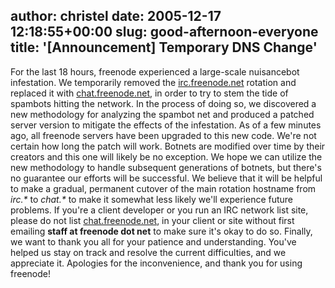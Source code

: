 author: christel
date: 2005-12-17 12:18:55+00:00
slug: good-afternoon-everyone
title: '[Announcement] Temporary DNS Change'
---

  For the last 18 hours, freenode experienced   a large-scale nuisancebot infestation. We temporarily removed the      [irc.freenode.net](irc://irc.freenode.net) rotation      and replaced it with      [chat.freenode.net](irc://chat.freenode.net/),      in order to try to stem the tide of spambots hitting the network. In the   process of doing so, we discovered a new methodology for analyzing the   spambot net and produced a patched server version to mitigate the effects   of the infestation.  As of a few minutes ago, all freenode servers have   been upgraded to this new code.
We're not certain how long the patch will work. Botnets are modified over   time by their creators and this one will likely be no exception. We hope   we can utilize the new methodology to handle subsequent generations of   botnets, but there's no guarantee our efforts will be successful. We   believe that it will be helpful to make a gradual, permanent cutover of   the main rotation hostname from _irc.*_ to _chat.*_ to make it   somewhat less likely we'll experience future problems.
If you're a client developer   or you run an IRC network list site, please do not list      [chat.freenode.net](irc://chat.freenode.net/),    in your client or site without first emailing **staff at freenode dot   net** to make sure it's okay to do so.
Finally, we want to thank you all for your patience and understanding.   You've helped us stay on track and resolve the current difficulties, and   we appreciate it. Apologies for the inconvenience, and thank you for using   freenode!
